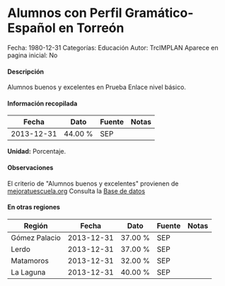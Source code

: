 Alumnos con Perfil Gramático-Español en Torreón
=====

Fecha: 1980-12-31
Categorías: Educación
Autor: TrcIMPLAN
Aparece en pagina inicial: No

#### Descripción

Alumnos buenos y excelentes en Prueba Enlace nivel básico.

#### Información recopilada

<table class="table table-hover table-bordered matriz">
<thead>
<tr>
<th>Fecha</th>
<th>Dato</th>
<th>Fuente</th>
<th>Notas</th>
</tr>
</thead>
<tbody>
<tr>
<td>2013-12-31</td>
<td class="derecha">44.00 %</td>
<td>SEP</td>
<td></td>
</tr>
</tbody>
</table>

<b>Unidad:</b> Porcentaje.

#### Observaciones

El criterio de "Alumnos buenos y excelentes" provienen de [mejoratuescuela.org](http://www.mejoratuescuela.org)
Consulta la [Base de datos](http://www.enlace.sep.gob.mx/content/ba/pages/base_de_datos_completa_2013/)


#### En otras regiones

<table class="table table-hover table-bordered matriz">
<thead>
<tr>
<th>Región</th>
<th>Fecha</th>
<th>Dato</th>
<th>Fuente</th>
<th>Notas</th>
</tr>
</thead>
<tbody>
<tr>
<td>Gómez Palacio</td>
<td>2013-12-31</td>
<td class="derecha">37.00 %</td>
<td>SEP</td>
<td></td>
</tr>
<tr>
<td>Lerdo</td>
<td>2013-12-31</td>
<td class="derecha">37.00 %</td>
<td>SEP</td>
<td></td>
</tr>
<tr>
<td>Matamoros</td>
<td>2013-12-31</td>
<td class="derecha">32.00 %</td>
<td>SEP</td>
<td></td>
</tr>
<tr>
<td>La Laguna</td>
<td>2013-12-31</td>
<td class="derecha">40.00 %</td>
<td>SEP</td>
<td></td>
</tr>
</tbody>
</table>

